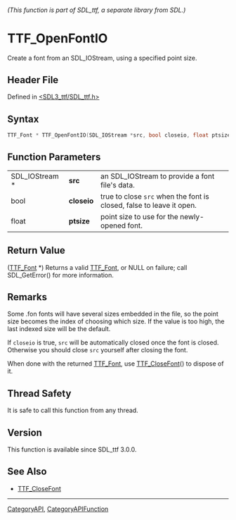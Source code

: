 ###### (This function is part of SDL_ttf, a separate library from SDL.)
# TTF_OpenFontIO

Create a font from an SDL_IOStream, using a specified point size.

## Header File

Defined in [<SDL3_ttf/SDL_ttf.h>](https://github.com/libsdl-org/SDL_ttf/blob/main/include/SDL3_ttf/SDL_ttf.h)

## Syntax

```c
TTF_Font * TTF_OpenFontIO(SDL_IOStream *src, bool closeio, float ptsize);
```

## Function Parameters

|                |             |                                                                      |
| -------------- | ----------- | -------------------------------------------------------------------- |
| SDL_IOStream * | **src**     | an SDL_IOStream to provide a font file's data.                       |
| bool           | **closeio** | true to close `src` when the font is closed, false to leave it open. |
| float          | **ptsize**  | point size to use for the newly-opened font.                         |

## Return Value

([TTF_Font](TTF_Font) *) Returns a valid [TTF_Font](TTF_Font), or NULL on
failure; call SDL_GetError() for more information.

## Remarks

Some .fon fonts will have several sizes embedded in the file, so the point
size becomes the index of choosing which size. If the value is too high,
the last indexed size will be the default.

If `closeio` is true, `src` will be automatically closed once the font is
closed. Otherwise you should close `src` yourself after closing the font.

When done with the returned [TTF_Font](TTF_Font), use
[TTF_CloseFont](TTF_CloseFont)() to dispose of it.

## Thread Safety

It is safe to call this function from any thread.

## Version

This function is available since SDL_ttf 3.0.0.

## See Also

- [TTF_CloseFont](TTF_CloseFont)

----
[CategoryAPI](CategoryAPI), [CategoryAPIFunction](CategoryAPIFunction)

